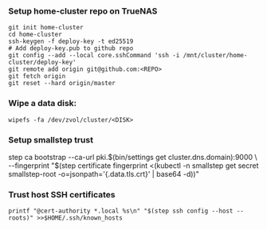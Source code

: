 ### Setup home-cluster repo on TrueNAS

```
git init home-cluster
cd home-cluster
ssh-keygen -f deploy-key -t ed25519
# Add deploy-key.pub to github repo
git config --add --local core.sshCommand 'ssh -i /mnt/cluster/home-cluster/deploy-key'
git remote add origin git@github.com:<REPO>
git fetch origin
git reset --hard origin/master
```

### Wipe a data disk:

```
wipefs -fa /dev/zvol/cluster/<DISK>
```

### Setup smallstep trust

step ca bootstrap --ca-url pki.$(bin/settings get cluster.dns.domain):9000 \
	--fingerprint "$(step certificate fingerprint <(kubectl -n smallstep get secret smallstep-root -o=jsonpath='{.data.tls\.crt}' | base64 -d))"

### Trust host SSH certificates

`printf "@cert-authority *.local %s\n" "$(step ssh config --host --roots)" >>$HOME/.ssh/known_hosts`
